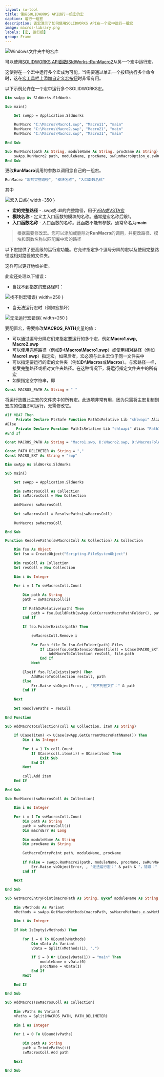 ```yaml
---
layout: sw-tool
title: 使用SOLIDWORKS API运行一组宏的宏
caption: 运行一组宏
description: 该宏演示了如何使用SOLIDWORKS API在一个宏中运行一组宏
image: macros-library.png
labels: [宏, 运行组]
group: Frame
---
```

![Windows文件夹中的宏库](macros-library.png)

可以使用[SOLIDWORKS API函数ISldWorks::RunMacro2](https://help.solidworks.com/2010/english/api/sldworksapi/solidworks.interop.sldworks~solidworks.interop.sldworks.isldworks~runmacro2.html)从另一个宏中运行宏。

这使得在一个宏中运行多个宏成为可能。当需要通过单击一个按钮执行多个命令时，这在[宏工具栏上添加自定义宏按钮](/docs/codestack/solidworks-api/getting-started/macros/macro-buttons/)时非常有用。

以下示例允许在一个宏中运行多个SOLIDWORKS宏。

~~~ vb
Dim swApp As SldWorks.SldWorks

Sub main()

    Set swApp = Application.SldWorks
    
    RunMacro "C:\Macros\Macro1.swp", "Macro11", "main"
    RunMacro "C:\Macros\Macro2.swp", "Macro21", "main"
    RunMacro "C:\Macros\Macro3.swp", "Macro31", "main"
    
End Sub

Sub RunMacro(path As String, moduleName As String, procName As String)
    swApp.RunMacro2 path, moduleName, procName, swRunMacroOption_e.swRunMacroUnloadAfterRun, 0
End Sub
~~~



更改**RunMacro**调用的参数以调用您自己的一组宏。

~~~ vb
RunMacro "宏的完整路径", "模块名称", "入口函数名称"
~~~

其中

![宏入口点](macro-entry-point.png){ width=350 }

* **宏的完整路径** - .swp或.dll的完整路径，用于[VBA或VSTA宏](/docs/codestack/solidworks-api/getting-started/macros/types)
* **模块名称** - 定义主入口函数的模块的名称。通常是宏名称后跟1。
* **入口函数名称** - 入口函数的名称。此函数不能有参数。通常命名为**main**

> 根据需要修改宏。您可以添加或删除对**RunMacro**的调用，并更改路径、模块和函数名称以匹配库中宏的路径

以下宏提供了更高级的运行宏功能。它允许指定多个逗号分隔的宏以及使用完整路径或相对路径的文件夹。

这样可以更好地维护宏。

此宏还处理以下错误：

* 当找不到指定的宏路径时：

![找不到宏错误](macro-not-found-error.png){ width=250 }

* 当无法运行宏时（例如宏损坏）

![无法运行宏错误](failed-to-run-macro-error.png){ width=250 }

要配置宏，需要修改**MACROS_PATH**变量的值：

* 可以通过逗号分隔它们来指定要运行的多个宏，例如**Macro1.swp, Macro2.swp**
* 可以使用完整路径（例如**D:\Macros\Macro1.swp**）或使用相对路径（例如**Macro1.swp**）指定宏。如果后者，宏必须与此主宏位于同一文件夹中
* 可以指定要运行的宏的文件夹（例如**D:\Macros**或**Macros**）。与宏路径一样，接受完整路径或相对文件夹路径。在这种情况下，将运行指定文件夹中的所有宏
* 如果指定空字符串，即 

~~~ vb
Const MACROS_PATH As String = " "
~~~

将运行放置此主宏的文件夹中的所有宏。此选项非常有用，因为只需将主宏复制到宏库的位置即可运行，无需修改它。

~~~ vb
#If VBA7 Then
     Private Declare PtrSafe Function PathIsRelative Lib "shlwapi" Alias "PathIsRelativeA" (ByVal path As String) As Boolean
#Else
     Private Declare Function PathIsRelative Lib "shlwapi" Alias "PathIsRelativeA" (ByVal Path As String) As boolean
#End If
        
Const MACROS_PATH As String = "Macro1.swp, D:\Macro2.swp, D:\MacrosFolder, Macros\Assembly"

Const PATH_DELIMETER As String = ","
Const MACRO_EXT As String = "swp"

Dim swApp As SldWorks.SldWorks

Sub main()

    Set swApp = Application.SldWorks
              
    Dim swMacrosColl As Collection
    Set swMacrosColl = New Collection
    
    AddMacros swMacrosColl
    
    Set swMacrosColl = ResolvePaths(swMacrosColl)
    
    RunMacros swMacrosColl

End Sub

Function ResolvePaths(swMacrosColl As Collection) As Collection

    Dim fso As Object
    Set fso = CreateObject("Scripting.FileSystemObject")
    
    Dim resColl As Collection
    Set resColl = New Collection
    
    Dim i As Integer
    
    For i = 1 To swMacrosColl.Count
        
        Dim path As String
        path = swMacrosColl(i)
        
        If PathIsRelative(path) Then
            path = fso.BuildPath(swApp.GetCurrentMacroPathFolder(), path)
        End If
        
        If fso.FolderExists(path) Then
            
            swMacrosColl.Remove i
            
            For Each file In fso.GetFolder(path).Files
                If LCase(fso.GetExtensionName(file)) = LCase(MACRO_EXT) Then
                    AddMacroToCollection resColl, file.path
                End If
            Next
            
        ElseIf fso.FileExists(path) Then
            AddMacroToCollection resColl, path
        Else
            Err.Raise vbObjectError, , "找不到宏文件：" & path
        End If
        
    Next
    
    Set ResolvePaths = resColl
    
End Function

Sub AddMacroToCollection(coll As Collection, item As String)
    
    If UCase(item) <> UCase(swApp.GetCurrentMacroPathName()) Then
        Dim i As Integer
        
        For i = 1 To coll.Count
            If UCase(coll.item(i)) = UCase(item) Then
                Exit Sub
            End If
        Next
        
        coll.Add item
    End If
    
End Sub

Sub RunMacros(swMacrosColl As Collection)
    
    Dim i As Integer
    
    For i = 1 To swMacrosColl.Count
        Dim path As String
        path = swMacrosColl(i)
        Dim macroErr As Long
        
        Dim moduleName As String
        Dim procName As String
        
        GetMacroEntryPoint path, moduleName, procName
        
        If False = swApp.RunMacro2(path, moduleName, procName, swRunMacroOption_e.swRunMacroUnloadAfterRun, macroErr) Then
            Err.Raise vbObjectError, , "无法运行宏：" & path & "，错误：" & macroErr
        End If
        
    Next
    
End Sub

Sub GetMacroEntryPoint(macroPath As String, ByRef moduleName As String, ByRef procName As String)
        
    Dim vMethods As Variant
    vMethods = swApp.GetMacroMethods(macroPath, swMacroMethods_e.swMethodsWithoutArguments)
    
    Dim i As Integer
    
    If Not IsEmpty(vMethods) Then
    
        For i = 0 To UBound(vMethods)
            Dim vData As Variant
            vData = Split(vMethods(i), ".")
            
            If i = 0 Or LCase(vData(1)) = "main" Then
                moduleName = vData(0)
                procName = vData(1)
            End If
        Next
        
    End If
    
End Sub

Sub AddMacros(swMacrosColl As Collection)
    
    Dim vPaths As Variant
    vPaths = Split(MACROS_PATH, PATH_DELIMETER)
    
    Dim i As Integer
    
    For i = 0 To UBound(vPaths)
    
        Dim path As String
        path = Trim(vPaths(i))
        swMacrosColl.Add path
        
    Next
    
End Sub
~~~